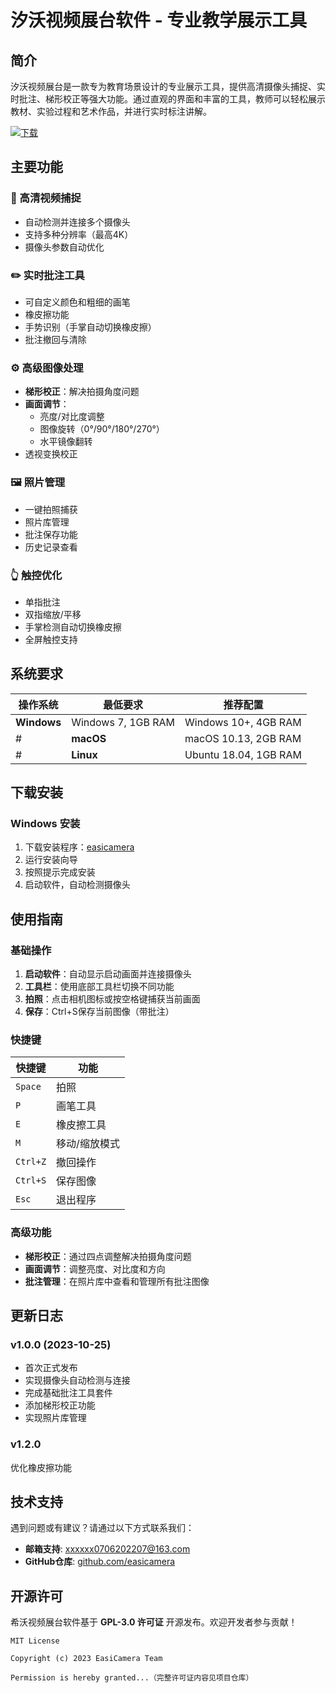 # 汐沃视频展台软件 - 专业教学展示工具

## 简介

汐沃视频展台是一款专为教育场景设计的专业展示工具，提供高清摄像头捕捉、实时批注、梯形校正等强大功能。通过直观的界面和丰富的工具，教师可以轻松展示教材、实验过程和艺术作品，并进行实时标注讲解。

[![下载](download-button.png)](https://github.com/wwcrdrvf6u/sw_easicamera/releases/)

## 主要功能

### 🎥 高清视频捕捉
- 自动检测并连接多个摄像头
- 支持多种分辨率（最高4K）
- 摄像头参数自动优化

### ✏️ 实时批注工具
- 可自定义颜色和粗细的画笔
- 橡皮擦功能
- 手势识别（手掌自动切换橡皮擦）
- 批注撤回与清除

### ⚙️ 高级图像处理
- **梯形校正**：解决拍摄角度问题
- **画面调节**：
  - 亮度/对比度调整
  - 图像旋转（0°/90°/180°/270°）
  - 水平镜像翻转
- 透视变换校正

### 🖼️ 照片管理
- 一键拍照捕获
- 照片库管理
- 批注保存功能
- 历史记录查看

### 👆 触控优化
- 单指批注
- 双指缩放/平移
- 手掌检测自动切换橡皮擦
- 全屏触控支持

## 系统要求

| 操作系统 | 最低要求 | 推荐配置 |
|----------|----------|----------|
| **Windows** | Windows 7, 1GB RAM | Windows 10+, 4GB RAM |
#| **macOS** | macOS 10.13, 2GB RAM | macOS 12+, 8GB RAM |  暂定
#| **Linux** | Ubuntu 18.04, 1GB RAM | Ubuntu 22.04, 4GB RAM |  暂定

## 下载安装

### Windows 安装
1. 下载安装程序：[easicamera](https://github.com/wwcrdrvf6u/sw_easicamera/releases/)
2. 运行安装向导
3. 按照提示完成安装
4. 启动软件，自动检测摄像头



## 使用指南

### 基础操作
1. **启动软件**：自动显示启动画面并连接摄像头
2. **工具栏**：使用底部工具栏切换不同功能
3. **拍照**：点击相机图标或按空格键捕获当前画面
4. **保存**：Ctrl+S保存当前图像（带批注）

### 快捷键
| 快捷键 | 功能 |
|--------|------|
| `Space` | 拍照 |
| `P` | 画笔工具 |
| `E` | 橡皮擦工具 |
| `M` | 移动/缩放模式 |
| `Ctrl+Z` | 撤回操作 |
| `Ctrl+S` | 保存图像 |
| `Esc` | 退出程序 |

### 高级功能
- **梯形校正**：通过四点调整解决拍摄角度问题
- **画面调节**：调整亮度、对比度和方向
- **批注管理**：在照片库中查看和管理所有批注图像

## 更新日志

### v1.0.0 (2023-10-25)
- 首次正式发布
- 实现摄像头自动检测与连接
- 完成基础批注工具套件
- 添加梯形校正功能
- 实现照片库管理

### v1.2.0 
优化橡皮擦功能

## 技术支持

遇到问题或有建议？请通过以下方式联系我们：

- **邮箱支持**: xxxxxx0706202207@163.com
- **GitHub仓库**: [github.com/easicamera](https://github.com/wwcrdrvf6u/sw_easicamera)

## 开源许可

希沃视频展台软件基于 **GPL-3.0 许可证** 开源发布。欢迎开发者参与贡献！

```text
MIT License

Copyright (c) 2023 EasiCamera Team

Permission is hereby granted...（完整许可证内容见项目仓库）
```
